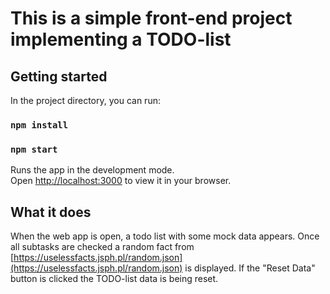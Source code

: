 # This is a simple front-end project implementing a TODO-list 
## Getting started

In the project directory, you can run:


### `npm install`

### `npm start`

Runs the app in the development mode.\
Open [http://localhost:3000](http://localhost:3000) to view it in your browser.
## What it does

When the web app is open, a todo list with some mock data appears.
Once all subtasks are checked a random fact from
[https://uselessfacts.jsph.pl/random.json](https://uselessfacts.jsph.pl/random.json) is displayed.
If the "Reset Data" button is clicked the TODO-list data is being reset.

